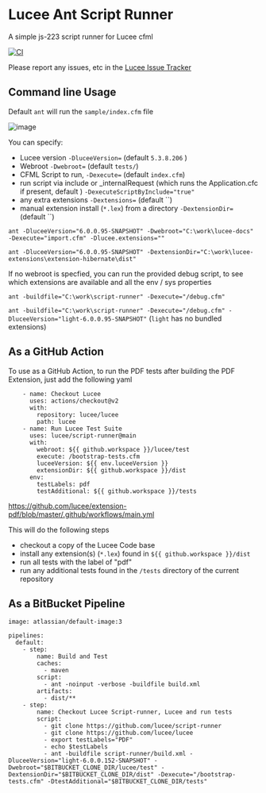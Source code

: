 # Lucee Ant Script Runner

A simple js-223 script runner for Lucee cfml

[![CI](https://github.com/lucee/script-runner/actions/workflows/main.yml/badge.svg)](https://github.com/lucee/script-runner/actions/workflows/main.yml)

Please report any issues, etc in the [Lucee Issue Tracker](https://luceeserver.atlassian.net/issues/?jql=labels%20%3D%20%22script-runner%22)

## Command line Usage

Default `ant` will run the `sample/index.cfm` file

![image](https://user-images.githubusercontent.com/426404/122402355-b0dbf980-cf7d-11eb-8837-37dec47d0713.png)

You can specify:

- Lucee version `-DluceeVersion=` (default `5.3.8.206` )
- Webroot `-Dwebroot=`  (default `tests/`)
- CFML Script to run, `-Dexecute=` (default `index.cfm`)
- run script via include or _internalRequest (which runs the Application.cfc if present, default ) `-DexecuteScriptByInclude="true"`
- any extra extensions `-Dextensions=` (default ``)
- manual extension install (`*.lex`) from a directory `-DextensionDir=` (default ``)

`ant -DluceeVersion="6.0.0.95-SNAPSHOT" -Dwebroot="C:\work\lucee-docs" -Dexecute="import.cfm" -Dlucee.extensions=""`

`ant -DluceeVersion="6.0.0.95-SNAPSHOT" -DextensionDir="C:\work\lucee-extensions\extension-hibernate\dist"`

If no webroot is specfied, you can run the provided debug script, to see which extensions are available and all the env / sys properties

`ant -buildfile="C:\work\script-runner" -Dexecute="/debug.cfm"`

`ant -buildfile="C:\work\script-runner" -Dexecute="/debug.cfm" -DluceeVersion="light-6.0.0.95-SNAPSHOT"`  (`light` has no bundled extensions)

## As a GitHub Action

To use as a GitHub Action, to run the PDF tests after building the PDF Extension, just add the following yaml

```
    - name: Checkout Lucee
      uses: actions/checkout@v2
      with:
        repository: lucee/lucee
        path: lucee
    - name: Run Lucee Test Suite
      uses: lucee/script-runner@main
      with:
        webroot: ${{ github.workspace }}/lucee/test
        execute: /bootstrap-tests.cfm
        luceeVersion: ${{ env.luceeVersion }}
        extensionDir: ${{ github.workspace }}/dist
      env:
        testLabels: pdf
        testAdditional: ${{ github.workspace }}/tests
```

https://github.com/lucee/extension-pdf/blob/master/.github/workflows/main.yml

This will do the following steps

- checkout a copy of the Lucee Code base
- install any extension(s) (`*.lex`) found in `${{ github.workspace }}/dist`
- run all tests with the label of "pdf"
- run any additional tests found in the `/tests` directory of the current repository

## As a BitBucket Pipeline

```
image: atlassian/default-image:3

pipelines:
  default:
    - step:
        name: Build and Test
        caches:
          - maven
        script:
          - ant -noinput -verbose -buildfile build.xml
        artifacts:
          - dist/**
    - step:
        name: Checkout Lucee Script-runner, Lucee and run tests
        script:
          - git clone https://github.com/lucee/script-runner
          - git clone https://github.com/lucee/lucee
          - export testLabels="PDF"
          - echo $testLabels
          - ant -buildfile script-runner/build.xml -DluceeVersion="light-6.0.0.152-SNAPSHOT" -Dwebroot="$BITBUCKET_CLONE_DIR/lucee/test" -DextensionDir="$BITBUCKET_CLONE_DIR/dist" -Dexecute="/bootstrap-tests.cfm" -DtestAdditional="$BITBUCKET_CLONE_DIR/tests"
```
